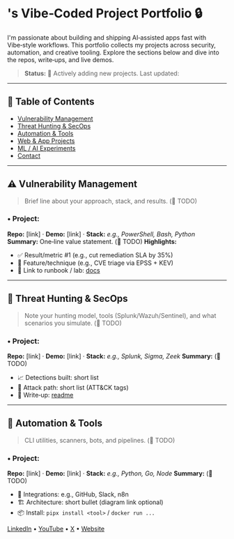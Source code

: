 # <Your Name>'s Vibe‑Coded Project Portfolio 🔒


I'm passionate about building and shipping AI‑assisted apps fast with Vibe‑style workflows. This portfolio collects my projects across security, automation, and creative tooling. Explore the sections below and dive into the repos, write‑ups, and live demos.


> **Status:** 🔄 Actively adding new projects. Last updated: <!-- date -->


---


## 🧭 Table of Contents
- [Vulnerability Management](#-vulnerability-management)
- [Threat Hunting & SecOps](#-threat-hunting--secops)
- [Automation & Tools](#-automation--tools)
- [Web & App Projects](#-web--app-projects)
- [ML / AI Experiments](#-ml--ai-experiments)
- [Contact](#-contact)


---


## ⚠️ Vulnerability Management


> Brief line about your approach, stack, and results. (🔧 TODO)


### • Project: **<Project Name>**
**Repo:** [link] · **Demo:** [link] · **Stack:** _e.g., PowerShell, Bash, Python_
**Summary:** One‑line value statement. (🔧 TODO)
**Highlights:**
- ✅ Result/metric #1 (e.g., cut remediation SLA by 35%)
- 🧩 Feature/technique (e.g., CVE triage via EPSS + KEV)
- 🧪 Link to runbook / lab: [docs](link)


---


## 🧭 Threat Hunting & SecOps


> Note your hunting model, tools (Splunk/Wazuh/Sentinel), and what scenarios you simulate. (🔧 TODO)


### • Project: **<Project Name>**
**Repo:** [link] · **Demo:** [link] · **Stack:** _e.g., Splunk, Sigma, Zeek_
**Summary:** (🔧 TODO)
- 📈 Detections built: short list
- 🧵 Attack path: short list (ATT&CK tags)
- 📒 Write‑up: [readme](link)


---


## 🤖 Automation & Tools


> CLI utilities, scanners, bots, and pipelines. (🔧 TODO)


### • Project: **<Project Name>**
**Repo:** [link] · **Demo:** [link] · **Stack:** _e.g., Python, Go, Node_
**Summary:** (🔧 TODO)
- 🔌 Integrations: e.g., GitHub, Slack, n8n
- 🏗️ Architecture: short bullet (diagram link optional)
- 📦 Install: `pipx install <tool>` / `docker run ...`


[LinkedIn](#) • [YouTube](#) • [X](#) • [Website](#)
